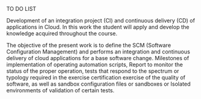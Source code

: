 TO DO LIST

Development of an integration project (CI) and continuous delivery (CD) of applications in Cloud. In this work the student will apply and develop the knowledge acquired throughout the course.

The objective of the present work is to define the SCM (Software Configuration Management) and performs an integration and continuous delivery of cloud applications for a base software change. Milestones of implementation of operating automation scripts, Report to monitor the status of the proper operation, tests that respond to the spectrum or typology required in the exercise certification exercise of the quality of software, as well as sandbox configuration files or sandboxes or Isolated environments of validation of certain tests.
